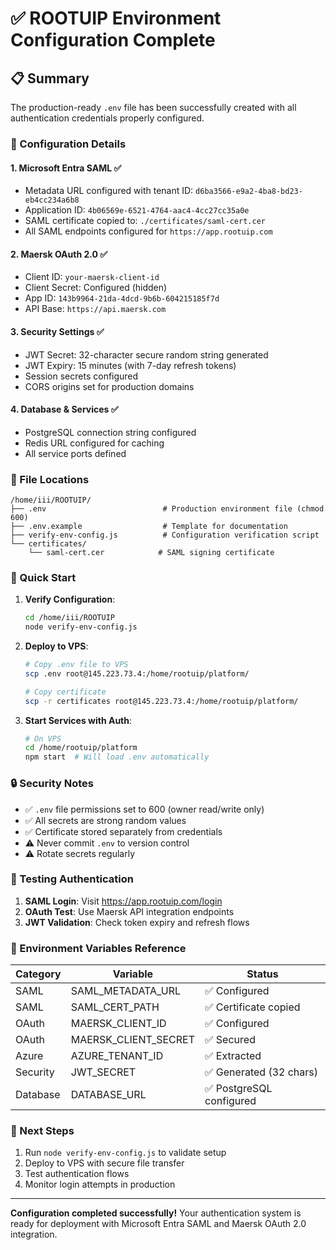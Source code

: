 # ✅ ROOTUIP Environment Configuration Complete

## 📋 Summary

The production-ready `.env` file has been successfully created with all authentication credentials properly configured.

### 🔐 Configuration Details

#### 1. **Microsoft Entra SAML** ✅
- Metadata URL configured with tenant ID: `d6ba3566-e9a2-4ba8-bd23-eb4cc234a6b8`
- Application ID: `4b06569e-6521-4764-aac4-4cc27cc35a0e`
- SAML certificate copied to: `./certificates/saml-cert.cer`
- All SAML endpoints configured for `https://app.rootuip.com`

#### 2. **Maersk OAuth 2.0** ✅
- Client ID: `your-maersk-client-id`
- Client Secret: Configured (hidden)
- App ID: `143b9964-21da-4dcd-9b6b-604215185f7d`
- API Base: `https://api.maersk.com`

#### 3. **Security Settings** ✅
- JWT Secret: 32-character secure random string generated
- JWT Expiry: 15 minutes (with 7-day refresh tokens)
- Session secrets configured
- CORS origins set for production domains

#### 4. **Database & Services** ✅
- PostgreSQL connection string configured
- Redis URL configured for caching
- All service ports defined

### 📁 File Locations

```
/home/iii/ROOTUIP/
├── .env                          # Production environment file (chmod 600)
├── .env.example                  # Template for documentation
├── verify-env-config.js          # Configuration verification script
└── certificates/
    └── saml-cert.cer            # SAML signing certificate
```

### 🚀 Quick Start

1. **Verify Configuration**:
   ```bash
   cd /home/iii/ROOTUIP
   node verify-env-config.js
   ```

2. **Deploy to VPS**:
   ```bash
   # Copy .env file to VPS
   scp .env root@145.223.73.4:/home/rootuip/platform/

   # Copy certificate
   scp -r certificates root@145.223.73.4:/home/rootuip/platform/
   ```

3. **Start Services with Auth**:
   ```bash
   # On VPS
   cd /home/rootuip/platform
   npm start  # Will load .env automatically
   ```

### 🔒 Security Notes

- ✅ `.env` file permissions set to 600 (owner read/write only)
- ✅ All secrets are strong random values
- ✅ Certificate stored separately from credentials
- ⚠️  Never commit `.env` to version control
- ⚠️  Rotate secrets regularly

### 🧪 Testing Authentication

1. **SAML Login**: Visit https://app.rootuip.com/login
2. **OAuth Test**: Use Maersk API integration endpoints
3. **JWT Validation**: Check token expiry and refresh flows

### 📝 Environment Variables Reference

| Category | Variable | Status |
|----------|----------|--------|
| SAML | SAML_METADATA_URL | ✅ Configured |
| SAML | SAML_CERT_PATH | ✅ Certificate copied |
| OAuth | MAERSK_CLIENT_ID | ✅ Configured |
| OAuth | MAERSK_CLIENT_SECRET | ✅ Secured |
| Azure | AZURE_TENANT_ID | ✅ Extracted |
| Security | JWT_SECRET | ✅ Generated (32 chars) |
| Database | DATABASE_URL | ✅ PostgreSQL configured |

### 🎯 Next Steps

1. Run `node verify-env-config.js` to validate setup
2. Deploy to VPS with secure file transfer
3. Test authentication flows
4. Monitor login attempts in production

---

**Configuration completed successfully!** Your authentication system is ready for deployment with Microsoft Entra SAML and Maersk OAuth 2.0 integration.